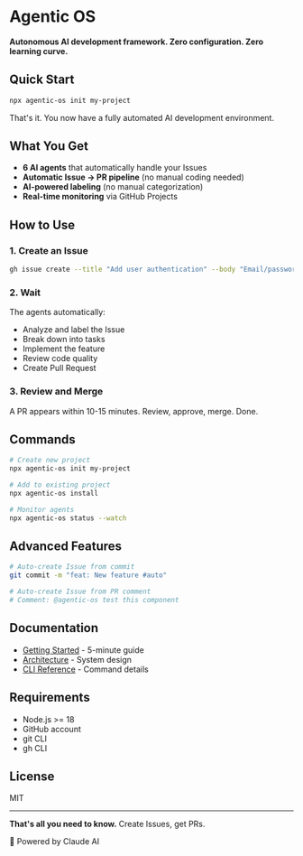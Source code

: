 # Agentic OS

**Autonomous AI development framework. Zero configuration. Zero learning curve.**

## Quick Start

```bash
npx agentic-os init my-project
```

That's it. You now have a fully automated AI development environment.

## What You Get

- **6 AI agents** that automatically handle your Issues
- **Automatic Issue → PR pipeline** (no manual coding needed)
- **AI-powered labeling** (no manual categorization)
- **Real-time monitoring** via GitHub Projects

## How to Use

### 1. Create an Issue

```bash
gh issue create --title "Add user authentication" --body "Email/password login"
```

### 2. Wait

The agents automatically:
- Analyze and label the Issue
- Break down into tasks
- Implement the feature
- Review code quality
- Create Pull Request

### 3. Review and Merge

A PR appears within 10-15 minutes. Review, approve, merge. Done.

## Commands

```bash
# Create new project
npx agentic-os init my-project

# Add to existing project
npx agentic-os install

# Monitor agents
npx agentic-os status --watch
```

## Advanced Features

```bash
# Auto-create Issue from commit
git commit -m "feat: New feature #auto"

# Auto-create Issue from PR comment
# Comment: @agentic-os test this component
```

## Documentation

- [Getting Started](docs/GETTING_STARTED.md) - 5-minute guide
- [Architecture](docs/system-architecture.puml) - System design
- [CLI Reference](packages/cli/README.md) - Command details

## Requirements

- Node.js >= 18
- GitHub account
- git CLI
- gh CLI

## License

MIT

---

**That's all you need to know.** Create Issues, get PRs.

🤖 Powered by Claude AI
